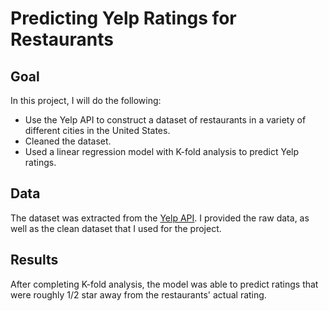# Predicting Yelp Ratings for Restaurants

## Goal
In this project, I will do the following:
- Use the Yelp API to construct a dataset of restaurants in a variety of different cities in the United States.
- Cleaned the dataset.
- Used a linear regression model with K-fold analysis to predict Yelp ratings.

## Data
The dataset was extracted from the [Yelp API](https://www.yelp.com/developers/documentation/v3/business_search). I provided the raw data, as well as the clean dataset that I used for the project.

## Results
After completing K-fold analysis, the model was able to predict ratings that were roughly 1/2 star away from the restaurants' actual rating.
